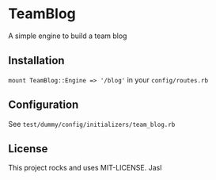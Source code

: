 # TeamBlog

A simple engine to build a team blog

## Installation
```mount TeamBlog::Engine => '/blog'``` in your ```config/routes.rb```

## Configuration
See ```test/dummy/config/initializers/team_blog.rb```

## License
This project rocks and uses MIT-LICENSE. Jasl
